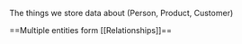 The things we store data about (Person, Product, Customer)

==Multiple entities form [[Relationships]]==
